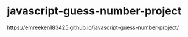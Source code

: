 # javascript-guess-number-project
[]() https://emreeken183425.github.io/javascript-guess-number-project/
